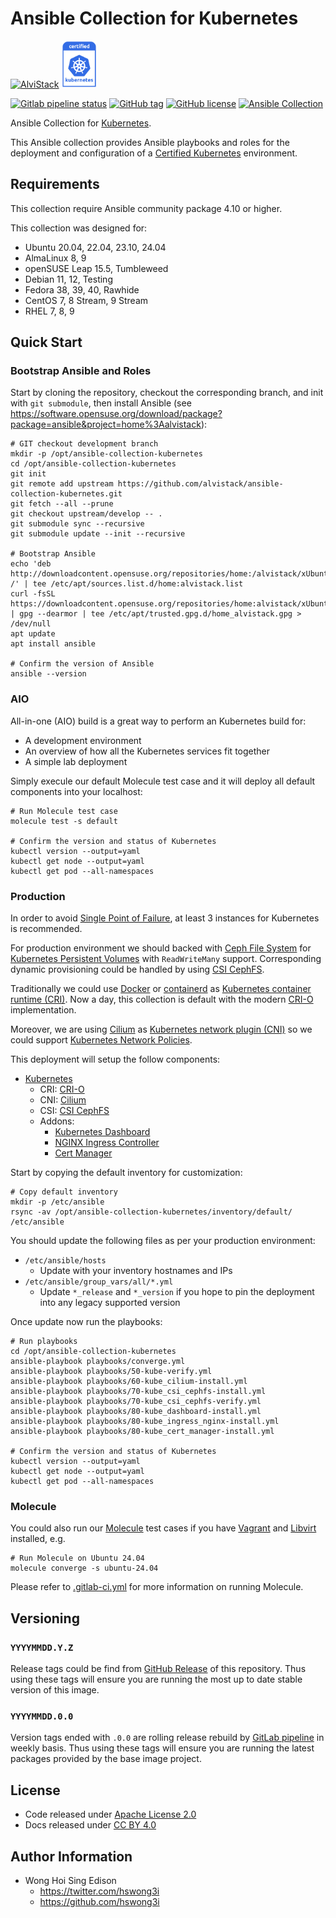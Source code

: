 # Ansible Collection for Kubernetes

<a href="https://alvistack.com" title="AlviStack" target="_blank"><img src="/alvistack.svg" height="75" alt="AlviStack"></a>
<a href="https://landscape.cncf.io/?selected=alvi-stack-ansible-collection-for-kubernetes" title="Certified Kubernetes" target="_blank"><img src="https://github.com/cncf/artwork/blob/master/projects/kubernetes/certified-kubernetes/versionless/color/certified-kubernetes-color.svg" height="75" alt="Certified Kubernetes"></a>

[![Gitlab pipeline
status](https://img.shields.io/gitlab/pipeline/alvistack/ansible-collection-kubernetes/master)](https://gitlab.com/alvistack/ansible-collection-kubernetes/-/pipelines)
[![GitHub
tag](https://img.shields.io/github/tag/alvistack/ansible-collection-kubernetes.svg)](https://github.com/alvistack/ansible-collection-kubernetes/tags)
[![GitHub
license](https://img.shields.io/github/license/alvistack/ansible-collection-kubernetes.svg)](https://github.com/alvistack/ansible-collection-kubernetes/blob/master/LICENSE)
[![Ansible
Collection](https://img.shields.io/badge/galaxy-alvistack.kubernetes-blue.svg)](https://galaxy.ansible.com/alvistack/kubernetes)

Ansible Collection for
[Kubernetes](https://github.com/kubernetes/kubernetes).

This Ansible collection provides Ansible playbooks and roles for the
deployment and configuration of a [Certified
Kubernetes](https://www.cncf.io/certification/software-conformance/)
environment.

## Requirements

This collection require Ansible community package 4.10 or higher.

This collection was designed for:

- Ubuntu 20.04, 22.04, 23.10, 24.04
- AlmaLinux 8, 9
- openSUSE Leap 15.5, Tumbleweed
- Debian 11, 12, Testing
- Fedora 38, 39, 40, Rawhide
- CentOS 7, 8 Stream, 9 Stream
- RHEL 7, 8, 9

## Quick Start

### Bootstrap Ansible and Roles

Start by cloning the repository, checkout the corresponding branch, and
init with `git submodule`, then install Ansible (see
<https://software.opensuse.org/download/package?package=ansible&project=home%3Aalvistack>):

    # GIT checkout development branch
    mkdir -p /opt/ansible-collection-kubernetes
    cd /opt/ansible-collection-kubernetes
    git init
    git remote add upstream https://github.com/alvistack/ansible-collection-kubernetes.git
    git fetch --all --prune
    git checkout upstream/develop -- .
    git submodule sync --recursive
    git submodule update --init --recursive

    # Bootstrap Ansible
    echo 'deb http://downloadcontent.opensuse.org/repositories/home:/alvistack/xUbuntu_24.04/ /' | tee /etc/apt/sources.list.d/home:alvistack.list
    curl -fsSL https://downloadcontent.opensuse.org/repositories/home:alvistack/xUbuntu_24.04/Release.key | gpg --dearmor | tee /etc/apt/trusted.gpg.d/home_alvistack.gpg > /dev/null
    apt update
    apt install ansible

    # Confirm the version of Ansible
    ansible --version

### AIO

All-in-one (AIO) build is a great way to perform an Kubernetes build
for:

- A development environment
- An overview of how all the Kubernetes services fit together
- A simple lab deployment

Simply execule our default Molecule test case and it will deploy all
default components into your localhost:

    # Run Molecule test case
    molecule test -s default

    # Confirm the version and status of Kubernetes
    kubectl version --output=yaml
    kubectl get node --output=yaml
    kubectl get pod --all-namespaces

### Production

In order to avoid [Single Point of
Failure](https://en.wikipedia.org/wiki/Single_point_of_failure), at
least 3 instances for Kubernetes is recommended.

For production environment we should backed with [Ceph File
System](https://docs.ceph.com/docs/master/cephfs/) for [Kubernetes
Persistent
Volumes](https://kubernetes.io/docs/concepts/storage/persistent-volumes/)
with `ReadWriteMany` support. Corresponding dynamic provisioning could
be handled by using [CSI CephFS](https://github.com/ceph/ceph-csi).

Traditionally we could use
[Docker](https://kubernetes.io/docs/setup/production-environment/container-runtimes/#docker)
or
[containerd](https://kubernetes.io/docs/setup/production-environment/container-runtimes/#containerd)
as [Kubernetes container runtime
(CRI)](https://kubernetes.io/blog/2016/12/container-runtime-interface-cri-in-kubernetes/).
Now a day, this collection is default with the modern
[CRI-O](https://kubernetes.io/docs/setup/production-environment/container-runtimes/#cri-o)
implementation.

Moreover, we are using [Cilium](https://cilium.io/) as [Kubernetes
network plugin
(CNI)](https://kubernetes.io/docs/concepts/extend-kubernetes/compute-storage-net/network-plugins/)
so we could support [Kubernetes Network
Policies](https://kubernetes.io/docs/concepts/services-networking/network-policies/).

This deployment will setup the follow components:

- [Kubernetes](https://kubernetes.io/)
  - CRI: [CRI-O](https://github.com/cri-o/cri-o)
  - CNI: [Cilium](https://github.com/cilium/cilium)
  - CSI: [CSI CephFS](https://github.com/ceph/ceph-csi)
  - Addons:
    - [Kubernetes
      Dashboard](https://github.com/kubernetes/dashboard)
    - [NGINX Ingress
      Controller](https://github.com/kubernetes/ingress-nginx)
    - [Cert Manager](https://github.com/jetstack/cert-manager)

Start by copying the default inventory for customization:

    # Copy default inventory
    mkdir -p /etc/ansible
    rsync -av /opt/ansible-collection-kubernetes/inventory/default/ /etc/ansible

You should update the following files as per your production
environment:

- `/etc/ansible/hosts`
  - Update with your inventory hostnames and IPs
- `/etc/ansible/group_vars/all/*.yml`
  - Update `*_release` and `*_version` if you hope to pin the
    deployment into any legacy supported version

Once update now run the playbooks:

    # Run playbooks
    cd /opt/ansible-collection-kubernetes
    ansible-playbook playbooks/converge.yml
    ansible-playbook playbooks/50-kube-verify.yml
    ansible-playbook playbooks/60-kube_cilium-install.yml
    ansible-playbook playbooks/70-kube_csi_cephfs-install.yml
    ansible-playbook playbooks/70-kube_csi_cephfs-verify.yml
    ansible-playbook playbooks/80-kube_dashboard-install.yml
    ansible-playbook playbooks/80-kube_ingress_nginx-install.yml
    ansible-playbook playbooks/80-kube_cert_manager-install.yml

    # Confirm the version and status of Kubernetes
    kubectl version --output=yaml
    kubectl get node --output=yaml
    kubectl get pod --all-namespaces

### Molecule

You could also run our
[Molecule](https://molecule.readthedocs.io/en/stable/) test cases if you
have [Vagrant](https://www.vagrantup.com/) and
[Libvirt](https://libvirt.org/) installed, e.g.

    # Run Molecule on Ubuntu 24.04
    molecule converge -s ubuntu-24.04

Please refer to [.gitlab-ci.yml](.gitlab-ci.yml) for more information on
running Molecule.

## Versioning

### `YYYYMMDD.Y.Z`

Release tags could be find from [GitHub
Release](https://github.com/alvistack/ansible-collection-kubernetes/tags)
of this repository. Thus using these tags will ensure you are running
the most up to date stable version of this image.

### `YYYYMMDD.0.0`

Version tags ended with `.0.0` are rolling release rebuild by [GitLab
pipeline](https://gitlab.com/alvistack/ansible-collection-kubernetes/-/pipelines)
in weekly basis. Thus using these tags will ensure you are running the
latest packages provided by the base image project.

## License

- Code released under [Apache License 2.0](LICENSE)
- Docs released under [CC BY
  4.0](http://creativecommons.org/licenses/by/4.0/)

## Author Information

- Wong Hoi Sing Edison
  - <https://twitter.com/hswong3i>
  - <https://github.com/hswong3i>
